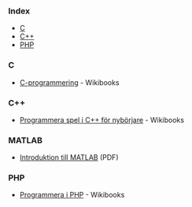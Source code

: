 ### Index

-   [C](#c)
-   [C++](#cpp)
-   [PHP](#php)

### C

-   [C-programmering](https://sv.wikibooks.org/wiki/C-programmering) - Wikibooks

<h3 id="cpp">C++</h3>

-   [Programmera spel i C++ för nybörjare](https://sv.wikibooks.org/wiki/Programmera_spel_i_C%2B%2B_f%C3%B6r_nyb%C3%B6rjare) - Wikibooks

### MATLAB

-   [Introduktion till MATLAB](https://www.liber.se/plus/E470523401.pdf) (PDF)

### PHP

-   [Programmera i PHP](https://sv.wikibooks.org/wiki/Programmera_i_PHP) - Wikibooks
